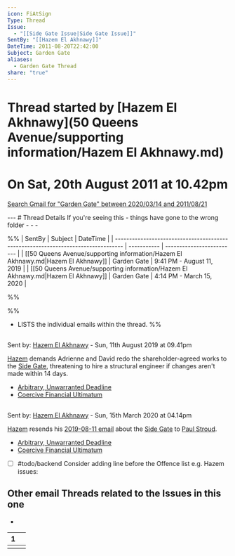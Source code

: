 ```yaml
---
icon: FiAtSign
Type: Thread
Issue:
  - "[[Side Gate Issue|Side Gate Issue]]"
SentBy: "[[Hazem El Akhnawy]]"
DateTime: 2011-08-20T22:42:00
Subject: Garden Gate
aliases:
  - Garden Gate Thread
share: "true"
---
```

# Thread started by [Hazem El Akhnawy](50 Queens Avenue/supporting information/Hazem El Akhnawy.md)
<p><span><h1 data-heading="On Sat, 20th August 2011 at 10.42pm">On Sat, 20th August 2011 at 10.42pm</h1></span></p>
<p><span><p><a data-tooltip-position="top" aria-label="https://mail.google.com/mail/u/0/#search/subject%3A(Garden%20Gate)+after%3A2020%2F03%2F14+before%3A2011%2F08%2F21" rel="noopener" class="external-link" href="https://mail.google.com/mail/u/0/#search/subject%3A(Garden%20Gate)+after%3A2020%2F03%2F14+before%3A2011%2F08%2F21" target="_blank">Search Gmail for "Garden Gate" between 2020/03/14 and 2011/08/21</a></p></span></p>
---
# Thread Details
If you're seeing this - things have gone to the wrong folder
- - - 

%%
| SentBy                                                                            | Subject     | DateTime                  |
| --------------------------------------------------------------------------------- | ----------- | ------------------------- |
| [[50 Queens Avenue/supporting information/Hazem El Akhnawy.md\|Hazem El Akhnawy]] | Garden Gate | 9:41 PM - August 11, 2019 |
| [[50 Queens Avenue/supporting information/Hazem El Akhnawy.md\|Hazem El Akhnawy]] | Garden Gate | 4:14 PM - March 15, 2020  |

%%

%%
- LISTS the individual emails within the thread.
%%
<p><span><div data-callout-metadata="" data-callout-fold="" data-callout="error" class="callout node-insert-event drop-shadow"><div class="callout-title"><div class="callout-icon"><svg width="16" height="16"></svg></div><div class="callout-title-inner">Sent by: <a data-tooltip-position="top" aria-label="50 Queens Avenue/emails/2019-08-11 21.41 ~ Hazem to David &amp; Adrienne (Garden Gate).md" data-href="50 Queens Avenue/emails/2019-08-11 21.41 ~ Hazem to David &amp; Adrienne (Garden Gate).md" href="50 Queens Avenue/emails/2019-08-11 21.41 ~ Hazem to David &amp; Adrienne (Garden Gate).md" class="internal-link" target="_blank" rel="noopener">Hazem El Akhnawy</a> - Sun, 11th August 2019 at 09.41pm</div></div><div class="callout-content">
<p><a data-tooltip-position="top" aria-label="Hazem El Akhnawy" data-href="Hazem El Akhnawy" href="Hazem El Akhnawy" class="internal-link" target="_blank" rel="noopener">Hazem</a> demands Adrienne and David redo the shareholder-agreed works to the <a data-tooltip-position="top" aria-label="Side Gate Issue" data-href="Side Gate Issue" href="Side Gate Issue" class="internal-link" target="_blank" rel="noopener">Side Gate</a>, threatening to hire a structural engineer if changes aren't made within 14 days.</p>
<ul>
<li><a data-href="Arbitrary, Unwarranted Deadline" href="Arbitrary, Unwarranted Deadline" class="internal-link" target="_blank" rel="noopener">Arbitrary, Unwarranted Deadline</a></li>
<li><a data-href="Coercive Financial Ultimatum" href="Coercive Financial Ultimatum" class="internal-link" target="_blank" rel="noopener">Coercive Financial Ultimatum</a></li>
</ul>
</div></div></span></p><p><span><div data-callout-metadata="" data-callout-fold="" data-callout="error" class="callout node-insert-event drop-shadow"><div class="callout-title"><div class="callout-icon"><svg width="16" height="16"></svg></div><div class="callout-title-inner">Sent by: <a data-tooltip-position="top" aria-label="50 Queens Avenue/emails/2020-03-15 Fw. Garden Gate.md" data-href="50 Queens Avenue/emails/2020-03-15 Fw. Garden Gate.md" href="50 Queens Avenue/emails/2020-03-15 Fw. Garden Gate.md" class="internal-link" target="_blank" rel="noopener">Hazem El Akhnawy</a> - Sun, 15th March 2020 at 04.14pm</div></div><div class="callout-content">
<p><a data-tooltip-position="top" aria-label="Hazem El Akhnawy" data-href="Hazem El Akhnawy" href="Hazem El Akhnawy" class="internal-link" target="_blank" rel="noopener">Hazem</a> resends his <a data-tooltip-position="top" aria-label="2019-08-11 21.41 ~ Hazem to David &amp; Adrienne (Garden Gate)" data-href="2019-08-11 21.41 ~ Hazem to David &amp; Adrienne (Garden Gate)" href="2019-08-11 21.41 ~ Hazem to David &amp; Adrienne (Garden Gate)" class="internal-link" target="_blank" rel="noopener">2019-08-11 email</a> about the <a data-tooltip-position="top" aria-label="Side Gate Issue" data-href="Side Gate Issue" href="Side Gate Issue" class="internal-link" target="_blank" rel="noopener">Side Gate</a> to <a data-href="Paul Stroud" href="Paul Stroud" class="internal-link" target="_blank" rel="noopener">Paul Stroud</a>.</p>
<ul>
<li><a data-href="Arbitrary, Unwarranted Deadline" href="Arbitrary, Unwarranted Deadline" class="internal-link" target="_blank" rel="noopener">Arbitrary, Unwarranted Deadline</a></li>
<li><a data-href="Coercive Financial Ultimatum" href="Coercive Financial Ultimatum" class="internal-link" target="_blank" rel="noopener">Coercive Financial Ultimatum</a></li>
</ul>
</div></div></span></p>

- [ ] #todo/backend Consider adding line before the Offence list e.g. Hazem issues:
## Other email Threads related to the Issues in this one
<div><ul class="dataview list-view-ul"><li><span></span></li></ul></div>
<div><table class="dataview table-view-table"><thead class="table-view-thead"><tr class="table-view-tr-header"><th class="table-view-th"><span></span><span class="dataview small-text">1</span></th><th class="table-view-th"><span></span></th></tr></thead><tbody class="table-view-tbody"><tr><td><span></span></td><td><span></span></td></tr></tbody></table></div>

